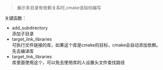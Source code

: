 >展示多目录有依赖关系时,cmake该如何编写

关键函数：  
* add_subdirectory  
添加子目录
* target_link_libraries  
可执行文件链接的库，如果这个库是cmake的目标，cmake会自动添加依赖。先去编译库  
* target_link_libraries  
库里面使用这个，可以免去使用库的人设置头文件查找路径  